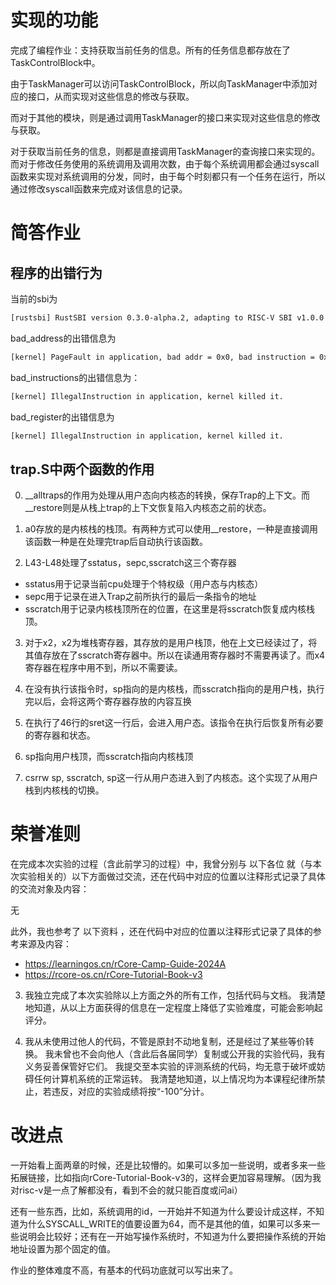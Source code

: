 # 实现的功能

完成了编程作业：支持获取当前任务的信息。所有的任务信息都存放在了TaskControlBlock中。

由于TaskManager可以访问TaskControlBlock，所以向TaskManager中添加对应的接口，从而实现对这些信息的修改与获取。

而对于其他的模块，则是通过调用TaskManager的接口来实现对这些信息的修改与获取。

对于获取当前任务的信息，则都是直接调用TaskManager的查询接口来实现的。而对于修改任务使用的系统调用及调用次数，由于每个系统调用都会通过syscall函数来实现对系统调用的分发，同时，由于每个时刻都只有一个任务在运行，所以通过修改syscall函数来完成对该信息的记录。

# 简答作业

## 程序的出错行为

当前的sbi为

```bash
[rustsbi] RustSBI version 0.3.0-alpha.2, adapting to RISC-V SBI v1.0.0
```

bad_address的出错信息为

```bash
[kernel] PageFault in application, bad addr = 0x0, bad instruction = 0x804003c8, kernel killed it.
```

bad_instructions的出错信息为：

```bash
[kernel] IllegalInstruction in application, kernel killed it.
```

bad_register的出错信息为

```bash
[kernel] IllegalInstruction in application, kernel killed it.
```

## trap.S中两个函数的作用

0. __alltraps的作用为处理从用户态向内核态的转换，保存Trap的上下文。而__restore则是从栈上trap的上下文恢复陷入内核态之前的状态。

1. a0存放的是内核栈的栈顶。有两种方式可以使用__restore，一种是直接调用该函数一种是在处理完trap后自动执行该函数。

2. L43-L48处理了sstatus，sepc,sscratch这三个寄存器
* sstatus用于记录当前cpu处理于个特权级（用户态与内核态）
* sepc用于记录在进入Trap之前所执行的最后一条指令的地址
* sscratch用于记录内核栈顶所在的位置，在这里是将sscratch恢复成内核栈顶。

3. 对于x2，x2为堆栈寄存器，其存放的是用户栈顶，他在上文已经读过了，将其值存放在了sscratch寄存器中。所以在读通用寄存器时不需要再读了。而x4寄存器在程序中用不到，所以不需要读。

4. 在没有执行该指令时，sp指向的是内核栈，而sscratch指向的是用户栈，执行完以后，会将这两个寄存器存放的内容互换
5. 在执行了46行的sret这一行后，会进入用户态。该指令在执行后恢复所有必要的寄存器和状态。
6. sp指向用户栈顶，而sscratch指向内核栈顶
7. csrrw sp, sscratch, sp这一行从用户态进入到了内核态。这个实现了从用户栈到内核栈的切换。

# 荣誉准则

在完成本次实验的过程（含此前学习的过程）中，我曾分别与 以下各位 就（与本次实验相关的）以下方面做过交流，还在代码中对应的位置以注释形式记录了具体的交流对象及内容：

无

此外，我也参考了 以下资料 ，还在代码中对应的位置以注释形式记录了具体的参考来源及内容：

* https://learningos.cn/rCore-Camp-Guide-2024A
* https://rcore-os.cn/rCore-Tutorial-Book-v3

3. 我独立完成了本次实验除以上方面之外的所有工作，包括代码与文档。 我清楚地知道，从以上方面获得的信息在一定程度上降低了实验难度，可能会影响起评分。

4. 我从未使用过他人的代码，不管是原封不动地复制，还是经过了某些等价转换。 我未曾也不会向他人（含此后各届同学）复制或公开我的实验代码，我有义务妥善保管好它们。 我提交至本实验的评测系统的代码，均无意于破坏或妨碍任何计算机系统的正常运转。 我清楚地知道，以上情况均为本课程纪律所禁止，若违反，对应的实验成绩将按“-100”分计。

# 改进点

一开始看上面两章的时候，还是比较懵的。如果可以多加一些说明，或者多来一些拓展链接，比如指向rCore-Tutorial-Book-v3的，这样会更加容易理解。（因为我对risc-v是一点了解都没有，看到不会的就只能百度或问ai）

还有一些东西，比如，系统调用的id，一开始并不知道为什么要设计成这样，不知道为什么SYSCALL_WRITE的值要设置为64，而不是其他的值，如果可以多来一些说明会比较好；还有在一开始写操作系统时，不知道为什么要把操作系统的开始地址设置为那个固定的值。

作业的整体难度不高，有基本的代码功底就可以写出来了。